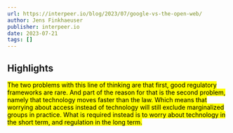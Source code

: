 ```yaml
---
url: https://interpeer.io/blog/2023/07/google-vs-the-open-web/
author: Jens Finkhaeuser
publisher: interpeer.io
date: 2023-07-21
tags: []
---
```


## Highlights
<mark>The two problems with this line of thinking are that first, good regulatory frameworks are rare. And part of the reason for that is the second problem, namely that technology moves faster than the law. Which means that worrying about access instead of technology will still exclude marginalized groups in practice. What is required instead is to worry about technology in the short term, and regulation in the long term.</mark>

